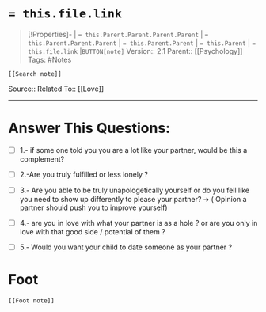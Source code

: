# `= this.file.link`
>[!Properties]- | `= this.Parent.Parent.Parent.Parent` |  `= this.Parent.Parent.Parent` | `= this.Parent.Parent` | `= this.Parent` | `= this.file.link` |`BUTTON[note]` 
>Version:: 2.1
>Parent:: [[Psychology]]
>Tags: #Notes
```meta-bind-embed
[[Search note]]
```
Source::
Related To:: [[Love]]
***
# Answer This Questions:

- [ ] 1.- if some one told you you are a lot like your partner, would be this a complement? 

- [ ] 2.-Are you truly fulfilled or less lonely ?

- [ ] 3.- Are you able to be truly unapologetically yourself or do you fell like you need to show up differently to please your partner? ➔ ( Opinion a partner should push you to improve yourself)

- [ ] 4.- are you in love with what your partner is as a hole ? or are you only in love with that good side / potential of them ?

- [ ] 5.- Would you want your child to date someone as your partner ?









# Foot
```meta-bind-embed
[[Foot note]]
``` 
